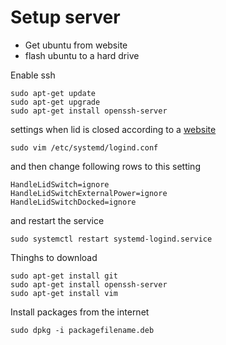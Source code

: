 # Setup server

- Get ubuntu from website
- flash ubuntu to a hard drive

Enable ssh

```shell
sudo apt-get update
sudo apt-get upgrade
sudo apt-get install openssh-server
```

settings when lid is closed according to a [website](https://itsfoss.com/laptop-lid-suspend-ubuntu/)

```shell
sudo vim /etc/systemd/logind.conf
```

and then change following rows to this setting

```shell
HandleLidSwitch=ignore
HandleLidSwitchExternalPower=ignore
HandleLidSwitchDocked=ignore
```

and restart the service

```shell
sudo systemctl restart systemd-logind.service
```
Thinghs to download

```shell
sudo apt-get install git
sudo apt-get install openssh-server
sudo apt-get install vim
```

Install packages from the internet

```shell
sudo dpkg -i packagefilename.deb
```
